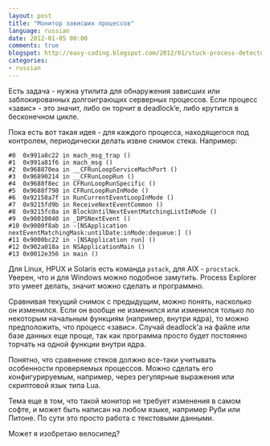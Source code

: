```yaml
---
layout: post
title: "Монитор зависших процессов"
language: russian
date: 2012-01-05 00:00
comments: true
blogspot: http://easy-coding.blogspot.com/2012/01/stuck-process-detector.html
categories: 
- russian
---
```

Есть задача - нужна утилита для обнаружения зависших или заблокированных долгоиграющих серверных процессов. Если процесс «завис» - это значит, либо он торчит в deadlock’e, либо крутится в бесконечном цикле.

Пока есть вот такая идея - для каждого процесса, находящегося под контролем, периодически делать извне снимок стeка. Например:

    #0  0x991a8c22 in mach_msg_trap ()
    #1  0x991a81f6 in mach_msg ()
    #2  0x968870ea in __CFRunLoopServiceMachPort ()
    #3  0x96890214 in __CFRunLoopRun ()
    #4  0x9688f8ec in CFRunLoopRunSpecific ()
    #5  0x9688f798 in CFRunLoopRunInMode ()
    #6  0x92158a7f in RunCurrentEventLoopInMode ()
    #7  0x9215fd9b in ReceiveNextEventCommon ()
    #8  0x9215fc0a in BlockUntilNextEventMatchingListInMode ()
    #9  0x90010040 in _DPSNextEvent ()
    #10 0x9000f8ab in -[NSApplication nextEventMatchingMask:untilDate:inMode:dequeue:] ()
    #11 0x9000bc22 in -[NSApplication run] ()
    #12 0x902a018a in NSApplicationMain ()
    #13 0x0012e356 in main ()
    
Для Linux, HPUX и Solaris есть команда `pstack`, для AIX - `procstack`. Уверен, что и для Windows можно подобное замутить. Process Explorer это умеет делать, значит можно сделать и программно.

Сравнивая текущий снимок с предыдущим, можно понять, насколько он изменился. Если он вообще не изменился или изменился только по некоторым начальным функциям (например, внутри ядра), то можно предположить, что процесс «завис». Случай deadlock’а на файле или базе данных еще проще, так как программа просто будет постоянно торчать на одной функции внутри ядра.

Понятно, что сравнение стеков должно все-таки учитывать особенности проверяемых процессов. Можно сделать его конфигурируемым, например, через регулярные выражения или скриптовой язык типа Lua.

Тема еще в том, что такой монитор не требует изменения в самом софте, и может быть написан на любом языке, например Руби или Питоне. По сути это просто работа с текстовыми данными.

Может я изобретаю велосипед?
